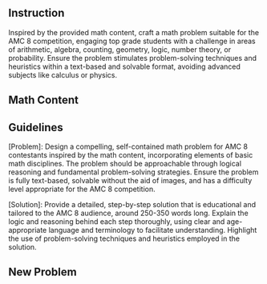 ## Instruction
Inspired by the provided math content, craft a math problem suitable for the AMC 8 competition, engaging top grade students with a challenge in areas of arithmetic, algebra, counting, geometry, logic, number theory, or probability. Ensure the problem stimulates problem-solving techniques and heuristics within a text-based and solvable format, avoiding advanced subjects like calculus or physics.

## Math Content
<EXTRACT>

## Guidelines
[Problem]: Design a compelling, self-contained math problem for AMC 8 contestants inspired by the math content, incorporating elements of basic math disciplines. The problem should be approachable through logical reasoning and fundamental problem-solving strategies. Ensure the problem is fully text-based, solvable without the aid of images, and has a difficulty level appropriate for the AMC 8 competition.

[Solution]: Provide a detailed, step-by-step solution that is educational and tailored to the AMC 8 audience, around 250-350 words long. Explain the logic and reasoning behind each step thoroughly, using clear and age-appropriate language and terminology to facilitate understanding. Highlight the use of problem-solving techniques and heuristics employed in the solution.

## New Problem